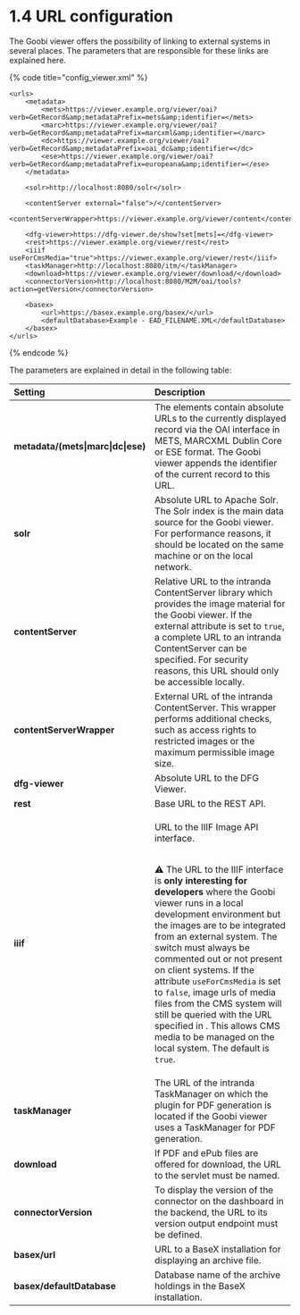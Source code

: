 # 1.4 URL configuration

The Goobi viewer offers the possibility of linking to external systems in several places. The parameters that are responsible for these links are explained here.

{% code title="config\_viewer.xml" %}
```markup
<urls>
    <metadata>
        <mets>https://viewer.example.org/viewer/oai?verb=GetRecord&amp;metadataPrefix=mets&amp;identifier=</mets>
        <marc>https://viewer.example.org/viewer/oai?verb=GetRecord&amp;metadataPrefix=marcxml&amp;identifier=</marc>
        <dc>https://viewer.example.org/viewer/oai?verb=GetRecord&amp;metadataPrefix=oai_dc&amp;identifier=</dc>
        <ese>https://viewer.example.org/viewer/oai?verb=GetRecord&amp;metadataPrefix=europeana&amp;identifier=</ese>
    </metadata>
    
    <solr>http://localhost:8080/solr</solr>
    
    <contentServer external="false">/</contentServer>
    <contentServerWrapper>https://viewer.example.org/viewer/content</contentServerWrapper>
 
    <dfg-viewer>https://dfg-viewer.de/show?set[mets]=</dfg-viewer>
    <rest>https://viewer.example.org/viewer/rest</rest>
    <iiif useForCmsMedia="true">https://viewer.example.org/viewer/rest</iiif>
    <taskManager>http://localhost:8080/itm/</taskManager>
    <download>https://viewer.example.org/viewer/download/</download>
    <connectorVersion>http://localhost:8080/M2M/oai/tools?action=getVersion</connectorVersion>

    <basex>
        <url>https://basex.example.org/basex/</url>
        <defaultDatabase>Example - EAD_FILENAME.XML</defaultDatabase>
    </basex>
</urls>
```
{% endcode %}

The parameters are explained in detail in the following table:

<table>
  <thead>
    <tr>
      <th style="text-align:left">Setting</th>
      <th style="text-align:left">Description</th>
    </tr>
  </thead>
  <tbody>
    <tr>
      <td style="text-align:left"><b>metadata/(mets|marc|dc|ese)</b>
      </td>
      <td style="text-align:left">The elements contain absolute URLs to the currently displayed record via
        the OAI interface in METS, MARCXML Dublin Core or ESE format. The Goobi
        viewer appends the identifier of the current record to this URL.</td>
    </tr>
    <tr>
      <td style="text-align:left"><b>solr</b>
      </td>
      <td style="text-align:left">Absolute URL to Apache Solr. The Solr index is the main data source for
        the Goobi viewer. For performance reasons, it should be located on the
        same machine or on the local network.</td>
    </tr>
    <tr>
      <td style="text-align:left"><b>contentServer</b>
      </td>
      <td style="text-align:left">Relative URL to the intranda ContentServer library which provides the
        image material for the Goobi viewer. If the external attribute is set to <code>true</code>,
        a complete URL to an intranda ContentServer can be specified. For security
        reasons, this URL should only be accessible locally.</td>
    </tr>
    <tr>
      <td style="text-align:left"><b>contentServerWrapper</b>
      </td>
      <td style="text-align:left">External URL of the intranda ContentServer. This wrapper performs additional
        checks, such as access rights to restricted images or the maximum permissible
        image size.</td>
    </tr>
    <tr>
      <td style="text-align:left"><b>dfg-viewer</b>
      </td>
      <td style="text-align:left">Absolute URL to the DFG Viewer.</td>
    </tr>
    <tr>
      <td style="text-align:left"><b>rest</b>
      </td>
      <td style="text-align:left">Base URL to the REST API.</td>
    </tr>
    <tr>
      <td style="text-align:left"><b>iiif</b>
      </td>
      <td style="text-align:left">
        <p>URL to the IIIF Image API interface.</p>
        <p><b><br /></b>&#x26A0; The URL to the IIIF interface is <b>only interesting for developers</b> where
          the Goobi viewer runs in a local development environment but the images
          are to be integrated from an external system. The switch must always be
          commented out or not present on client systems. If the attribute <code>useForCmsMedia</code> is
          set to <code>false</code>, image urls of media files from the CMS system
          will still be queried with the URL specified in . This allows CMS media
          to be managed on the local system. The default is <code>true</code>.</p>
      </td>
    </tr>
    <tr>
      <td style="text-align:left"><b>taskManager</b>
      </td>
      <td style="text-align:left">The URL of the intranda TaskManager on which the plugin for PDF generation
        is located if the Goobi viewer uses a TaskManager for PDF generation.</td>
    </tr>
    <tr>
      <td style="text-align:left"><b>download</b>
      </td>
      <td style="text-align:left">If PDF and ePub files are offered for download, the URL to the servlet
        must be named.</td>
    </tr>
    <tr>
      <td style="text-align:left"><b>connectorVersion</b>
      </td>
      <td style="text-align:left">To display the version of the connector on the dashboard in the backend,
        the URL to its version output endpoint must be defined.</td>
    </tr>
    <tr>
      <td style="text-align:left"><b>basex/url</b>
      </td>
      <td style="text-align:left">URL to a BaseX installation for displaying an archive file.</td>
    </tr>
    <tr>
      <td style="text-align:left"><b>basex/defaultDatabase</b>
      </td>
      <td style="text-align:left">Database name of the archive holdings in the BaseX installation.</td>
    </tr>
  </tbody>
</table>

